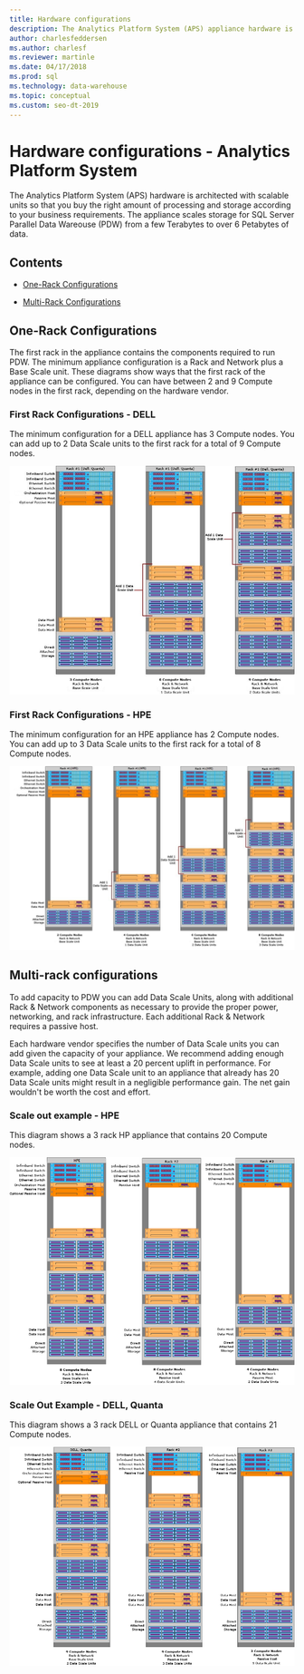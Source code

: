 ```yaml
---
title: Hardware configurations
description: The Analytics Platform System (APS) appliance hardware is architected  with scalable units so that you buy the right amount of processing and storage according to your business requirements. The appliance scales storage for Parallel Data Warehouse from a few terabytes to over 6 petabytes of data.
author: charlesfeddersen
ms.author: charlesf
ms.reviewer: martinle
ms.date: 04/17/2018
ms.prod: sql
ms.technology: data-warehouse
ms.topic: conceptual
ms.custom: seo-dt-2019
---
```


# Hardware configurations - Analytics Platform System
The Analytics Platform System (APS) hardware is architected with scalable units so that you buy the right amount of processing and storage according to your business requirements. The appliance scales storage for SQL Server Parallel Data Wareouse (PDW) from a few Terabytes to over 6 Petabytes of data.  
  
## Contents  
  
-   [One-Rack Configurations](#section1)  
  
-   [Multi-Rack Configurations](#section2)  

  
## <a name="section1"></a>One-Rack Configurations  
The first rack in the appliance contains the components required to run PDW. The minimum appliance configuration is a Rack and Network plus a Base Scale unit. These diagrams show ways that the first rack of the appliance can be configured. You can have between 2 and 9 Compute nodes in the first rack, depending on the hardware vendor.  
  
### First Rack Configurations - DELL  
The minimum configuration for a DELL appliance has 3 Compute nodes. You can add up to 2 Data Scale units to the first rack for a total of 9 Compute nodes.  
  
![Dell first rack configurations](media/first-rack-configurations-dell.png "Dell first rack configurations")  
  
### First Rack Configurations - HPE  
The minimum configuration for an HPE appliance has 2 Compute nodes. You can add up to 3 Data Scale units to the first rack for a total of 8 Compute nodes.  
  
![HPE first rack configurations for HPE](media/first-rack-configurations-hpe.png "HPE first rack configurations")  
  
## <a name="section2"></a>Multi-rack configurations  
To add capacity to PDW you can add Data Scale Units, along with additional Rack & Network components as necessary to provide the proper power, networking, and rack infrastructure. Each additional Rack & Network requires a passive host.  
  
Each hardware vendor specifies the number of Data Scale units you can add given the capacity of your appliance. We recommend adding enough Data Scale units to see at least a 20 percent uplift in performance. For example, adding one Data Scale unit to an appliance that already has 20 Data Scale units might result in a negligible performance gain. The net gain wouldn't be worth the cost and effort.  
  
### Scale out example - HPE  
This diagram shows a 3 rack HP appliance that contains 20 Compute nodes.  
  
![HPE appliance with 20 Compute nodes](media/scale-out-hpe.png "HPE appliance with 20 Compute nodes")  
  
### Scale Out Example - DELL, Quanta  
This diagram shows a 3 rack DELL or Quanta appliance that contains 21 Compute nodes.  
  
![Dell appliance with 21 Compute nodes](media/scale-out-dell.png "Dell appliance with 21 Compute nodes")  
 
